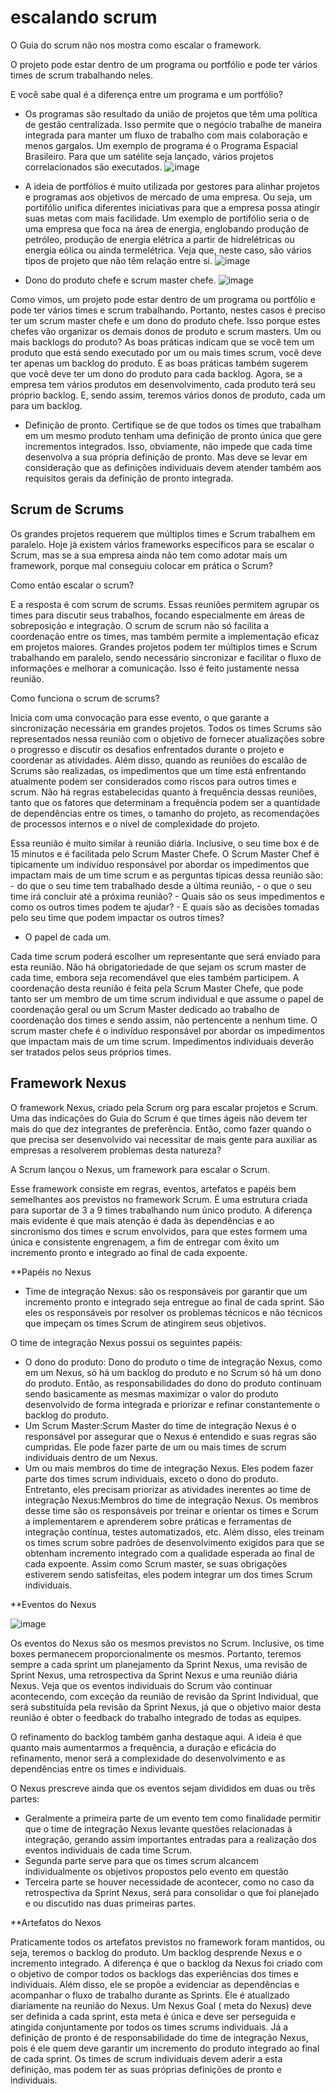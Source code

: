 # escalando scrum


O Guia do scrum não nos mostra como escalar o framework. 

O projeto pode estar dentro de um programa ou portfólio e pode ter vários times de scrum trabalhando neles.

E você sabe qual é a diferença entre um programa e um portfólio?

- Os programas são resultado da união de projetos que têm uma política de gestão centralizada. Isso permite que o negócio trabalhe de maneira integrada para manter um fluxo de trabalho com mais colaboração e menos gargalos. Um exemplo de programa é o Programa Espacial Brasileiro. Para que um satélite seja lançado, vários projetos correlacionados são executados.
 ![image](https://user-images.githubusercontent.com/52088444/232253994-8eb7bdc1-e0c7-4547-a475-f742ce04d4c7.png)

- A ideia de portfólios é muito utilizada por gestores para alinhar projetos e programas aos objetivos de mercado de uma empresa. Ou seja, um portifólio unifica diferentes iniciativas para que a empresa possa atingir suas metas com mais facilidade. Um exemplo de portifólio seria o de uma empresa que foca na área de energia, englobando produção de petróleo, produção de energia elétrica a partir de hidrelétricas ou energia eólica ou ainda termelétrica. Veja que, neste caso, são vários tipos de projeto que não têm relação entre si.
![image](https://user-images.githubusercontent.com/52088444/232254002-f58cd213-93cb-4bf6-a415-e15f3f367c20.png)

- Dono do produto chefe e scrum master chefe.
 ![image](https://user-images.githubusercontent.com/52088444/232254012-0b6480f5-a87f-45d1-9d9b-92563e17fdc3.png)

Como vimos, um projeto pode estar dentro de um programa ou portfólio e pode ter vários times e scrum trabalhando. Portanto, nestes casos é preciso ter um scrum master chefe e um dono do produto chefe. Isso porque estes chefes vão organizar os demais donos de produto e scrum masters. 
Um ou mais backlogs do produto?
As boas práticas indicam que se você tem um produto que está sendo executado por um ou mais times scrum, você deve ter apenas um backlog do produto.
E as boas práticas também sugerem que você deve ter um dono do produto para cada backlog. Agora, se a empresa tem vários produtos em desenvolvimento, cada produto terá seu próprio backlog. E, sendo assim, teremos vários donos de produto, cada um para um backlog.

- Definição de pronto.
 Certifique se de que todos os times que trabalham em um mesmo produto tenham uma definição de pronto única que gere incrementos integrados. Isso, obviamente, não impede que cada time desenvolva a sua própria definição de pronto. Mas deve se levar em consideração que as definições individuais devem atender também aos requisitos gerais da definição de pronto integrada.

## Scrum de Scrums

Os grandes projetos requerem que múltiplos times e Scrum trabalhem em paralelo.
Hoje já existem vários frameworks específicos para se escalar o Scrum, mas se a sua empresa ainda não tem como adotar mais um framework, porque mal conseguiu colocar em prática o Scrum?

Como então escalar o scrum?

E a resposta é com scrum de scrums. Essas reuniões permitem agrupar os times para discutir seus trabalhos, focando especialmente em áreas de sobreposição e integração. O scrum de scrum não só facilita a coordenação entre os times, mas também permite a implementação eficaz em projetos maiores.
Grandes projetos podem ter múltiplos times e Scrum trabalhando em paralelo, sendo necessário sincronizar e facilitar o fluxo de informações e melhorar a comunicação. Isso é feito justamente nessa reunião.

Como funciona o scrum de scrums?

Inicia com uma convocação para esse evento, o que garante a sincronização necessária em grandes projetos. Todos os times Scrums são representados nessa reunião com o objetivo de fornecer atualizações sobre o progresso e discutir os desafios enfrentados durante o projeto e coordenar as atividades. Além disso, quando as reuniões do escalão de Scrums são realizadas, os impedimentos que um time está enfrentando atualmente podem ser considerados como riscos para outros times e scrum. Não há regras estabelecidas quanto à frequência dessas reuniões, tanto que os fatores que determinam a frequência podem ser a quantidade de dependências entre os times, o tamanho do projeto, as recomendações de processos internos e o nível de complexidade do projeto.

Essa reunião é muito similar à reunião diária. Inclusive, o seu time box é de 15 minutos e é facilitada pelo Scrum Master Chefe. O Scrum Master Chef é tipicamente um indivíduo responsável por abordar os impedimentos que impactam mais de um time scrum e as perguntas típicas dessa reunião são:
    - do que o seu time tem trabalhado desde a última reunião, 
    - o que o seu time irá concluir até a próxima reunião? 
    - Quais são os seus impedimentos e como os outros times podem te ajudar? 
    - E quais são as decisões tomadas pelo seu time que podem impactar os outros times?

- O papel de cada um.

Cada time scrum poderá escolher um representante que será enviado para esta reunião. Não há obrigatoriedade de que sejam os scrum master de cada time, embora seja recomendável que eles também participem. 
A coordenação desta reunião é feita pela Scrum Master Chefe, que pode tanto ser um membro de um time scrum individual e que assume o papel de coordenação geral ou um Scrum Master dedicado ao trabalho de coordenação dos times e sendo assim, não pertencente a nenhum time.
O scrum master chefe é o indivíduo responsável por abordar os impedimentos que impactam mais de um time scrum. Impedimentos individuais deverão ser tratados pelos seus próprios times.

##  Framework Nexus

O framework Nexus, criado pela Scrum org para escalar projetos e Scrum.
Uma das indicações do Guia do Scrum é que times ágeis não devem ter mais do que dez integrantes de preferência. Então, como fazer quando o que precisa ser desenvolvido vai necessitar de mais gente para auxiliar as empresas a resolverem problemas desta natureza?

A Scrum  lançou o Nexus, um framework para escalar o Scrum.

Esse framework consiste em regras, eventos, artefatos e papéis bem semelhantes aos previstos no framework Scrum. É uma estrutura criada para suportar de 3 a 9 times trabalhando num único produto. A diferença mais evidente é que mais atenção é dada às dependências e ao sincronismo dos times e scrum envolvidos, para que estes formem uma única e consistente engrenagem, a fim de entregar com êxito um incremento pronto e integrado ao final de cada expoente.

**Papéis no Nexus

- Time de integração Nexus: são os responsáveis por garantir que um incremento pronto e integrado seja entregue ao final de cada sprint. São eles os responsáveis por resolver os problemas técnicos e não técnicos que impeçam os times Scrum de atingirem seus objetivos.

O time de integração Nexus possui os seguintes papéis:

- O dono do produto:  Dono do produto o time de integração Nexus, como em um Nexus, só há um backlog do produto e no Scrum só há um dono do produto. Então, as responsabilidades do dono do produto continuam sendo basicamente as mesmas maximizar o valor do produto desenvolvido de forma integrada e priorizar e refinar constantemente o backlog do produto.
- Um Scrum Master:Scrum Master do time de integração Nexus é o responsável por assegurar que o Nexus é entendido e suas regras são cumpridas. Ele pode fazer parte de um ou mais times de scrum individuais dentro de um Nexus.
- Um ou mais membros do time de integração Nexus. Eles podem fazer parte dos times scrum individuais, exceto o dono do produto. Entretanto, eles precisam priorizar as atividades inerentes ao time de integração Nexus:Membros do time de integração Nexus. Os membros desse time são os responsáveis por treinar e orientar os times e Scrum a implementarem e aprenderem sobre práticas e ferramentas de integração contínua, testes automatizados, etc. Além disso, eles treinam os times scrum sobre padrões de desenvolvimento exigidos para que se obtenham incremento integrado com a qualidade esperada ao final de cada expoente. Assim como Scrum master, se suas obrigações estiverem sendo satisfeitas, eles podem integrar um dos times Scrum individuais.

**Eventos do Nexus 

![image](https://user-images.githubusercontent.com/52088444/232254721-8cc333e8-92aa-4bd6-8c98-57799cc8c6de.png)


Os eventos do Nexus são os mesmos previstos no Scrum. Inclusive, os time boxes permanecem proporcionalmente os mesmos. Portanto, teremos sempre a cada sprint um planejamento da Sprint Nexus, uma revisão de Sprint Nexus, uma retrospectiva da Sprint Nexus e uma reunião diária Nexus. Veja que os eventos individuais do Scrum vão continuar acontecendo, com exceção da reunião de revisão da Sprint Individual, que será substituída pela revisão da Sprint Nexus, já que o objetivo maior desta reunião é obter o feedback do trabalho integrado de todas as equipes.

O refinamento do backlog também ganha destaque aqui. A ideia é que quanto mais aumentarmos a frequência, a duração e eficácia do refinamento, menor será a complexidade do desenvolvimento e as dependências entre os times e individuais.

O Nexus prescreve ainda que os eventos sejam divididos em duas ou três partes:

- Geralmente a primeira parte de um evento tem como finalidade permitir que o time de integração Nexus levante questões relacionadas à integração, gerando assim importantes entradas para a realização dos eventos individuais de cada time Scrum. 
- Segunda parte serve para que os times scrum alcancem individualmente os objetivos propostos pelo evento em questão 
- Terceira parte se houver necessidade de acontecer, como no caso da retrospectiva da Sprint Nexus, será para consolidar o que foi planejado e ou discutido nas duas primeiras partes.

**Artefatos do Nexos

Praticamente todos os artefatos previstos no framework foram mantidos, ou seja, teremos o backlog do produto. Um backlog desprende Nexus e o incremento integrado.
A diferença é que o backlog da Nexus foi criado com o objetivo de compor todos os backlogs das experiências dos times e individuais. Além disso, ele se propõe a evidenciar as dependências e acompanhar o fluxo de trabalho durante as Sprints. Ele é atualizado diariamente na reunião do Nexus. Um Nexus Goal ( meta do Nexus) deve ser definida a cada sprint, esta meta é única e deve ser perseguida e atingida conjuntamente por todos os times scrums individuais.
Já a definição de pronto é de responsabilidade do time de integração Nexus, pois é ele quem deve garantir um incremento do produto integrado ao final de cada sprint. Os times de scrum individuais devem aderir a esta definição, mas podem ter as suas próprias definições de pronto e individuais.

